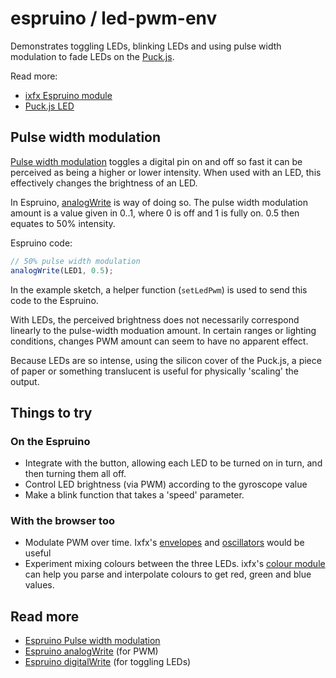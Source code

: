 # espruino / led-pwm-env

Demonstrates toggling LEDs, blinking LEDs and using pulse width modulation to fade LEDs on the [Puck.js](https://www.espruino.com/Puck.js).

Read more:
* [ixfx Espruino module](https://clinth.github.io/ixfx/modules/Io.Espruino.html)
* [Puck.js LED](https://www.espruino.com/Puck.js#leds)


## Pulse width modulation

[Pulse width modulation](https://www.espruino.com/PWM) toggles a digital pin on and off so fast it can be perceived as being a higher or lower intensity. When used with an LED, this effectively changes the brightness of an LED.

In Espruino, [analogWrite](https://www.espruino.com/Reference#l__global_analogWrite) is way of doing so. The pulse width modulation amount is a value given in 0..1, where 0 is off and 1 is fully on. 0.5 then equates to 50% intensity.

Espruino code:
```js
// 50% pulse width modulation
analogWrite(LED1, 0.5);
```

In the example sketch, a helper function (`setLedPwm`) is used to send this code to the Espruino.

With LEDs, the perceived brightness does not necessarily correspond linearly to the pulse-width moduation amount. In certain ranges or lighting conditions, changes PWM amount can seem to have no apparent effect.

Because LEDs are so intense, using the silicon cover of the Puck.js, a piece of paper or something translucent is useful for physically 'scaling' the output.

## Things to try

### On the Espruino

* Integrate with the button, allowing each LED to be turned on in turn, and then turning them all off.
* Control LED brightness (via PWM) according to the gyroscope value
* Make a blink function that takes a 'speed' parameter.

### With the browser too

* Modulate PWM over time. Ixfx's [envelopes](https://clinth.github.io/ixfx-docs/modulation/envelope/) and [oscillators](https://clinth.github.io/ixfx-docs/modulation/oscillator/) would be useful
* Experiment mixing colours between the three LEDs. ixfx's [colour module](https://clinth.github.io/ixfx-docs/types/colour/#parsing) can help you parse and interpolate colours to get red, green and blue values.

## Read more

* [Espruino Pulse width modulation](https://www.espruino.com/PWM)
* [Espruino analogWrite](https://www.espruino.com/Reference#l__global_analogWrite) (for PWM)
* [Espruino digitalWrite](https://www.espruino.com/Reference#l__global_digitalWrite) (for toggling LEDs)
